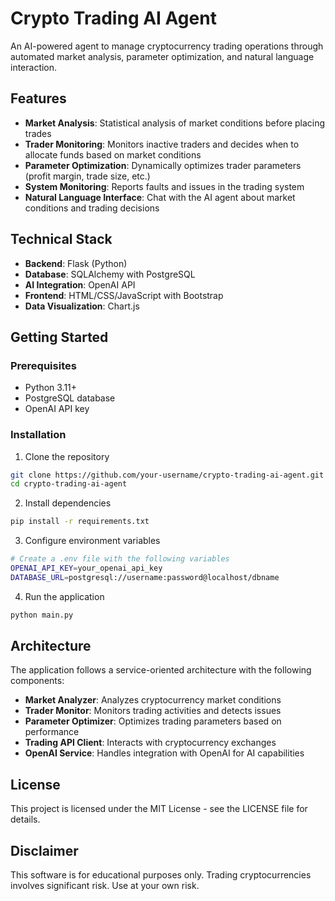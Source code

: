 # Crypto Trading AI Agent

An AI-powered agent to manage cryptocurrency trading operations through automated market analysis, parameter optimization, and natural language interaction.

## Features

- **Market Analysis**: Statistical analysis of market conditions before placing trades
- **Trader Monitoring**: Monitors inactive traders and decides when to allocate funds based on market conditions
- **Parameter Optimization**: Dynamically optimizes trader parameters (profit margin, trade size, etc.)
- **System Monitoring**: Reports faults and issues in the trading system
- **Natural Language Interface**: Chat with the AI agent about market conditions and trading decisions

## Technical Stack

- **Backend**: Flask (Python)
- **Database**: SQLAlchemy with PostgreSQL
- **AI Integration**: OpenAI API
- **Frontend**: HTML/CSS/JavaScript with Bootstrap
- **Data Visualization**: Chart.js

## Getting Started

### Prerequisites

- Python 3.11+
- PostgreSQL database
- OpenAI API key

### Installation

1. Clone the repository
```bash
git clone https://github.com/your-username/crypto-trading-ai-agent.git
cd crypto-trading-ai-agent
```

2. Install dependencies
```bash
pip install -r requirements.txt
```

3. Configure environment variables
```bash
# Create a .env file with the following variables
OPENAI_API_KEY=your_openai_api_key
DATABASE_URL=postgresql://username:password@localhost/dbname
```

4. Run the application
```bash
python main.py
```

## Architecture

The application follows a service-oriented architecture with the following components:

- **Market Analyzer**: Analyzes cryptocurrency market conditions
- **Trader Monitor**: Monitors trading activities and detects issues
- **Parameter Optimizer**: Optimizes trading parameters based on performance
- **Trading API Client**: Interacts with cryptocurrency exchanges
- **OpenAI Service**: Handles integration with OpenAI for AI capabilities

## License

This project is licensed under the MIT License - see the LICENSE file for details.

## Disclaimer

This software is for educational purposes only. Trading cryptocurrencies involves significant risk. Use at your own risk.